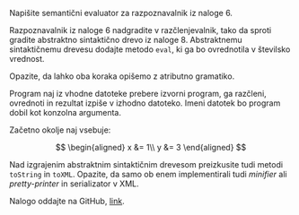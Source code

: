 Napišite semantični evaluator za razpoznavalnik iz naloge 6.

Razpoznavalnik iz naloge 6 nadgradite v razčlenjevalnik, tako da sproti gradite abstraktno sintaktično drevo iz naloge 8.
Abstraktnemu sintaktičnemu drevesu dodajte metodo `eval`, ki ga bo ovrednotila v številsko vrednost.

Opazite, da lahko oba koraka opišemo z atributno gramatiko.

Program naj iz vhodne datoteke prebere izvorni program, ga razčleni, ovrednoti in rezultat izpiše v izhodno datoteko. Imeni datotek bo program dobil kot konzolna argumenta.

Začetno okolje naj vsebuje:

$$
\begin{aligned}
    x &= 1\\
    y &= 3
\end{aligned}
$$

Nad izgrajenim abstraktnim sintaktičnim drevesom preizkusite tudi metodi `toString` in `toXML`.
Opazite, da samo ob enem implementirali tudi *minifier* ali *pretty-printer* in serializator v XML.

Nalogo oddajte na GitHub, [link](https://classroom.github.com/a/hdFQzC-R).
